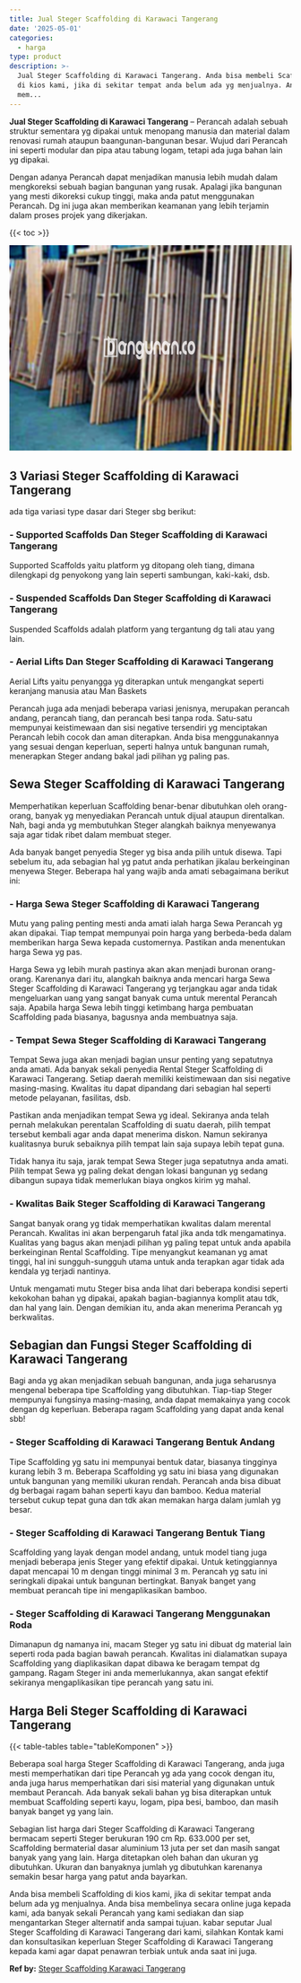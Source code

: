 ```yaml
---
title: Jual Steger Scaffolding di Karawaci Tangerang
date: '2025-05-01'
categories:
  - harga
type: product
description: >-
  Jual Steger Scaffolding di Karawaci Tangerang. Anda bisa membeli Scaffolding
  di kios kami, jika di sekitar tempat anda belum ada yg menjualnya. Anda bisa
  mem...
---
```


**Jual Steger Scaffolding di Karawaci Tangerang** – Perancah adalah sebuah struktur sementara yg dipakai untuk menopang manusia dan material dalam renovasi rumah ataupun baangunan-bangunan besar. Wujud dari Perancah ini seperti modular dan pipa atau tabung logam, tetapi ada juga bahan lain yg dipakai.

Dengan adanya Perancah dapat menjadikan manusia lebih mudah dalam mengkoreksi sebuah bagian bangunan yang rusak. Apalagi jika bangunan yang mesti dikoreksi cukup tinggi, maka anda patut menggunakan Perancah. Dg ini juga akan memberikan keamanan yang lebih terjamin dalam proses projek yang dikerjakan.

{{< toc >}}

![Jual Steger Scaffolding di Karawaci Tangerang](/images/sewa-scaffolding-steger-14.png)

## 3 Variasi Steger Scaffolding di Karawaci Tangerang

ada tiga variasi type dasar dari Steger sbg berikut:

### \- Supported Scaffolds Dan Steger Scaffolding di Karawaci Tangerang

Supported Scaffolds yaitu platform yg ditopang oleh tiang, dimana dilengkapi dg penyokong yang lain seperti sambungan, kaki-kaki, dsb.

### \- Suspended Scaffolds Dan Steger Scaffolding di Karawaci Tangerang

Suspended Scaffolds adalah platform yang tergantung dg tali atau yang lain.

### \- Aerial Lifts Dan Steger Scaffolding di Karawaci Tangerang

Aerial Lifts yaitu penyangga yg diterapkan untuk mengangkat seperti keranjang manusia atau Man Baskets

Perancah juga ada menjadi beberapa variasi jenisnya, merupakan perancah andang, perancah tiang, dan perancah besi tanpa roda. Satu-satu mempunyai keistimewaan dan sisi negative tersendiri yg menciptakan Perancah lebih cocok dan aman diterapkan. Anda bisa menggunakannya yang sesuai dengan keperluan, seperti halnya untuk bangunan rumah, menerapkan Steger andang bakal jadi pilihan yg paling pas.

## Sewa Steger Scaffolding di Karawaci Tangerang

Memperhatikan keperluan Scaffolding benar-benar dibutuhkan oleh orang-orang, banyak yg menyediakan Perancah untuk dijual ataupun direntalkan. Nah, bagi anda yg membutuhkan Steger alangkah baiknya menyewanya saja agar tidak ribet dalam membuat steger.

Ada banyak banget penyedia Steger yg bisa anda pilih untuk disewa. Tapi sebelum itu, ada sebagian hal yg patut anda perhatikan jikalau berkeinginan menyewa Steger. Beberapa hal yang wajib anda amati sebagaimana berikut ini:

### \- Harga Sewa Steger Scaffolding di Karawaci Tangerang

Mutu yang paling penting mesti anda amati ialah harga Sewa Perancah yg akan dipakai. Tiap tempat mempunyai poin harga yang berbeda-beda dalam memberikan harga Sewa kepada customernya. Pastikan anda menentukan harga Sewa yg pas.

Harga Sewa yg lebih murah pastinya akan akan menjadi buronan orang-orang. Karenanya dari itu, alangkah baiknya anda mencari harga Sewa Steger Scaffolding di Karawaci Tangerang yg terjangkau agar anda tidak mengeluarkan uang yang sangat banyak cuma untuk merental Perancah saja. Apabila harga Sewa lebih tinggi ketimbang harga pembuatan Scaffolding pada biasanya, bagusnya anda membuatnya saja.

### \- Tempat Sewa Steger Scaffolding di Karawaci Tangerang

Tempat Sewa juga akan menjadi bagian unsur penting yang sepatutnya anda amati. Ada banyak sekali penyedia Rental Steger Scaffolding di Karawaci Tangerang. Setiap daerah memiliki keistimewaan dan sisi negative masing-masing. Kwalitas itu dapat dipandang dari sebagian hal seperti metode pelayanan, fasilitas, dsb.

Pastikan anda menjadikan tempat Sewa yg ideal. Sekiranya anda telah pernah melakukan perentalan Scaffolding di suatu daerah, pilih tempat tersebut kembali agar anda dapat menerima diskon. Namun sekiranya kualitasnya buruk sebaiknya pilih tempat lain saja supaya lebih tepat guna.

Tidak hanya itu saja, jarak tempat Sewa Steger juga sepatutnya anda amati. Pilih tempat Sewa yg paling dekat dengan lokasi bangunan yg sedang dibangun supaya tidak memerlukan biaya ongkos kirim yg mahal.

### \- Kwalitas Baik Steger Scaffolding di Karawaci Tangerang

Sangat banyak orang yg tidak memperhatikan kwalitas dalam merental Perancah. Kwalitas ini akan berpengaruh fatal jika anda tdk mengamatinya. Kualitas yang bagus akan menjadi pilihan yg paling tepat untuk anda apabila berkeinginan Rental Scaffolding. Tipe menyangkut keamanan yg amat tinggi, hal ini sungguh-sungguh utama untuk anda terapkan agar tidak ada kendala yg terjadi nantinya.

Untuk mengamati mutu Steger bisa anda lihat dari beberapa kondisi seperti kekokohan bahan yg dipakai, apakah bagian-bagiannya komplit atau tdk, dan hal yang lain. Dengan demikian itu, anda akan menerima Perancah yg berkwalitas.

## Sebagian dan Fungsi Steger Scaffolding di Karawaci Tangerang

Bagi anda yg akan menjadikan sebuah bangunan, anda juga seharusnya mengenal beberapa tipe Scaffolding yang dibutuhkan. Tiap-tiap Steger mempunyai fungsinya masing-masing, anda dapat memakainya yang cocok dengan dg keperluan. Beberapa ragam Scaffolding yang dapat anda kenal sbb!

### \- Steger Scaffolding di Karawaci Tangerang Bentuk Andang

Tipe Scaffolding yg satu ini mempunyai bentuk datar, biasanya tingginya kurang lebih 3 m. Beberapa Scaffolding yg satu ini biasa yang digunakan untuk bangunan yang memiliki ukuran rendah. Perancah anda bisa dibuat dg berbagai ragam bahan seperti kayu dan bamboo. Kedua material tersebut cukup tepat guna dan tdk akan memakan harga dalam jumlah yg besar.

### \- Steger Scaffolding di Karawaci Tangerang Bentuk Tiang

Scaffolding yang layak dengan model andang, untuk model tiang juga menjadi beberapa jenis Steger yang efektif dipakai. Untuk ketinggiannya dapat mencapai 10 m dengan tinggi minimal 3 m. Perancah yg satu ini seringkali dipakai untuk bangunan bertingkat. Banyak banget yang membuat perancah tipe ini mengaplikasikan bamboo.

### \- Steger Scaffolding di Karawaci Tangerang Menggunakan Roda

Dimanapun dg namanya ini, macam Steger yg satu ini dibuat dg material lain seperti roda pada bagian bawah perancah. Kwalitas ini dialamatkan supaya Scaffolding yang diaplikasikan dapat dibawa ke beragam tempat dg gampang. Ragam Steger ini anda memerlukannya, akan sangat efektif sekiranya mengaplikasikan tipe perancah yang satu ini.

## Harga Beli Steger Scaffolding di Karawaci Tangerang

{{< table-tables table="tableKomponen" >}}

Beberapa soal harga Steger Scaffolding di Karawaci Tangerang, anda juga mesti memperhatikan dari tipe Perancah yg ada yang cocok dengan itu, anda juga harus memperhatikan dari sisi material yang digunakan untuk membaut Perancah. Ada banyak sekali bahan yg bisa diterapkan untuk membuat Scaffolding seperti kayu, logam, pipa besi, bamboo, dan masih banyak banget yg yang lain.

Sebagian list harga dari Steger Scaffolding di Karawaci Tangerang bermacam seperti Steger berukuran 190 cm Rp. 633.000 per set, Scaffolding bermaterial dasar aluminium 13 juta per set dan masih sangat banyak yang yang lain. Harga ditetapkan oleh bahan dan ukuran yg dibutuhkan. Ukuran dan banyaknya jumlah yg dibutuhkan karenanya semakin besar harga yang patut anda bayarkan.

Anda bisa membeli Scaffolding di kios kami, jika di sekitar tempat anda belum ada yg menjualnya. Anda bisa membelinya secara online juga kepada kami, ada banyak sekali Perancah yang kami sediakan dan siap mengantarkan Steger alternatif anda sampai tujuan. kabar seputar Jual Steger Scaffolding di Karawaci Tangerang dari kami, silahkan Kontak kami dan konsultasikan keperluan Steger Scaffolding di Karawaci Tangerang kepada kami agar dapat penawran terbiak untuk anda saat ini juga.

**Ref by:** [Steger Scaffolding Karawaci Tangerang](https://id.wikipedia.org/wiki/Steger)
